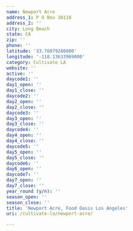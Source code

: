 ```yaml
---
name: Newport Acre
address_1: P O Box 30118
address_2: ''
city: Long Beach
state: CA
zip: ''
phone: ''
latitude: '33.76079280000'
longitude: '-118.13633969000'
category: Cultivate LA
website: ''
active: ''
daycode1: ''
day1_open: ''
day1_close: ''
daycode2: ''
day2_open: ''
day2_close: ''
daycode3: ''
day3_open: ''
day3_close: ''
daycode4: ''
day4_open: ''
day4_close: ''
daycode5: ''
day5_open: ''
day5_close: ''
daycode6: ''
day6_open: ''
daycode7: ''
day7_open: ''
day7_close: ''
year_round (y/n): ''
season_open: ''
season_close: ''
title: 'Newport Acre, Food Oasis Los Angeles'
uri: /cultivate-la/newport-acre/

---
```

